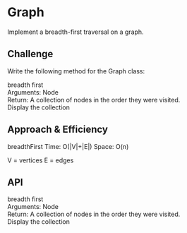 # Graph
<!-- Short summary or background information -->
Implement a breadth-first traversal on a graph.

## Challenge
<!-- Description of the challenge -->
Write the following method for the Graph class:  

breadth first  
Arguments: Node  
Return: A collection of nodes in the order they were visited.  
Display the collection  

## Approach & Efficiency
<!-- What approach did you take? Why? What is the Big O space/time for this approach? -->
breadthFirst
Time: O(|V|+|E|)
Space: O(n)

V = vertices
E = edges

## API
<!-- Description of each method publicly available in your Graph -->
breadth first  
Arguments: Node  
Return: A collection of nodes in the order they were visited.  
Display the collection  